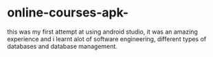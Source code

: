 # online-courses-apk-
this was my first attempt at using android studio, it was an amazing experience and i learnt alot of software engineering, different types of databases and database management.
